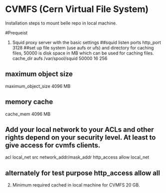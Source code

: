# CVMFS (Cern Virtual File System) 

Installation steps to mount belle repo in local machine.

#Prequeist 

1. Squid proxy server with the basic settings 
##squid listen ports
http_port 3128
##set up file system (use aufs or ufs) and directory for caching files, 50000 is disk space in MB which can be used for caching files. 
cache_dir aufs /var/spool/squid 50000 16 256
## maximum object size
maximum_object_size 4096 MB
## memory cache
cache_mem 4096 MB
## Add your local network to your ACLs and other rights depend on your security level. At least to give access for cvmfs clients.
acl local_net src network_addr/mask_addr
http_access allow local_net
## alternately for test purpose http_access allow all

2. Minimum required cached in local machine for CVMFS 20 GB. 
